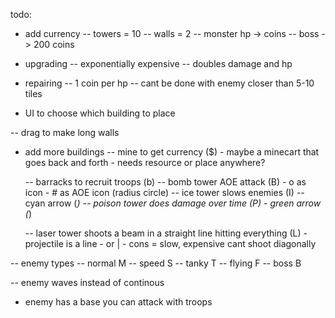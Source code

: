 todo:

- add currency 
    -- towers = 10
    -- walls = 2
    -- monster hp -> coins
    -- boss -> 200 coins
- upgrading
    -- exponentially expensive
    -- doubles damage and hp
- repairing
    -- 1 coin per hp
    -- cant be done with enemy closer than 5-10 tiles

- UI to choose which building to place

-- drag to make long walls

- add more buildings
    -- mine to get currency ($)
        - maybe a minecart that goes back and forth
        - needs resource or place anywhere?

    -- barracks to recruit troops (b)
    -- bomb tower AOE attack (B)
        - o as icon 
        - # as AOE icon (radius circle)
    -- ice tower slows enemies (I)
        -- cyan arrow (*)
    -- poison tower does damage over time (P)
        - green arrow (*)

    -- laser tower shoots a beam in a straight line hitting everything (L)
        - projectile is a line - or | 
        - cons = slow, expensive cant shoot diagonally 

-- enemy types
    -- normal M
    -- speed S
    -- tanky T
    -- flying F
    -- boss B

-- enemy waves instead of continous


- enemy has a base you can attack with troops